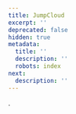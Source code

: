 ```yaml
---
title: JumpCloud
excerpt: ''
deprecated: false
hidden: true
metadata:
  title: ''
  description: ''
  robots: index
next:
  description: ''
---
```

.
